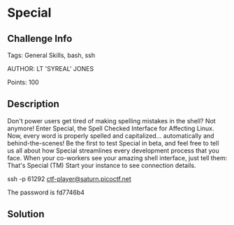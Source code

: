 # Special

## Challenge Info 

Tags: General Skills, bash, ssh

AUTHOR: LT 'SYREAL' JONES

Points: 100


## Description
Don't power users get tired of making spelling mistakes in the shell? Not anymore! Enter Special, the Spell Checked Interface for Affecting Linux. 
Now, every word is properly spelled and capitalized... automatically and behind-the-scenes! Be the first to test Special in beta, and feel free to tell us all about how Special streamlines every development process that you face.
When your co-workers see your amazing shell interface, just tell them: That's Special (TM)
Start your instance to see connection details.

ssh -p 61292 ctf-player@saturn.picoctf.net

The password is fd7746b4


## Solution 

